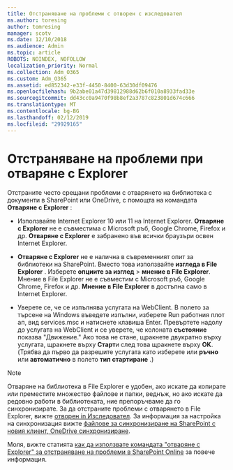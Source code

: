 ```yaml
---
title: Отстраняване на проблеми с отворен с изследовател
ms.author: toresing
author: tomresing
manager: scotv
ms.date: 12/10/2018
ms.audience: Admin
ms.topic: article
ROBOTS: NOINDEX, NOFOLLOW
localization_priority: Normal
ms.collection: Adm_O365
ms.custom: Adm_O365
ms.assetid: ed852342-e33f-4450-8400-63d30df09476
ms.openlocfilehash: 9b2abe01a47d39812988d62b6f010a8933fad33e
ms.sourcegitcommit: dd43cc0a9470f98b8ef2a3787c823801d674c666
ms.translationtype: MT
ms.contentlocale: bg-BG
ms.lasthandoff: 02/12/2019
ms.locfileid: "29929165"
---
```

# <a name="fix-problems-with-open-with-explorer"></a>Отстраняване на проблеми при отваряне с Explorer

Отстраните често срещани проблеми с отварянето на библиотека с документи в SharePoint или OneDrive, с помощта на командата **Отваряне с Explorer** : 
  
- Използвайте Internet Explorer 10 или 11 на Internet Explorer. **Отваряне с Explorer** не е съвместима с Microsoft ръб, Google Chrome, Firefox и др. **Отваряне с Explorer** е забранено във всички браузъри освен Internet Explorer. 
    
- **Отваряне с Explorer** не е налична в съвременният опит за библиотеки на SharePoint. Вместо това използвайте **изгледа в File Explorer** . Изберете **опциите за изглед** \> **мнение в File Explorer**. Мнение в File Explorer не е съвместим с Microsoft ръб, Google Chrome, Firefox и др. **Мнение в File Explorer** в достъпна само в Internet Explorer. 
    
- Уверете се, че се изпълнява услугата на WebClient. В полето за търсене на Windows въведете изпълни, изберете Run работния плот ап, вид services.msc и натиснете клавиша Enter. Превъртете надолу до услугата на WebClient и се уверете, че колоната **състояние** показва "Движение." Ако това не стане, щракнете двукратно върху услугата, щракнете върху **Старт**и след това щракнете върху **OK**. (Трябва да първо да разрешите услугата като изберете или **ръчно** или **автоматично** в полето **тип стартиране** .) 
    
> [!NOTE]
> Отваряне на библиотека в File Explorer е удобен, ако искате да копирате или преместите множество файлове и папки, веднъж, но ако искате да редовно работи в библиотеката, ние препоръчваме да го синхронизирате. За да отстраните проблеми с отварянето в File Explorer, вижте [отворен in Изследовател](https://go.microsoft.com/fwlink/?linkid=871665). За информация за настройка на синхронизация вижте [файлове за синхронизиране на SharePoint с новия клиент, OneDrive синхронизиране](https://go.microsoft.com/fwlink/?linkid=871666).
  
Моля, вижте статията [как да използвате командата "отваряне с Explorer" за отстраняване на проблеми в SharePoint Online](https://support.office.com/article/How-to-use-the-Open-with-Explorer-command-to-troubleshoot-issues-in-SharePoint-Online-87155331-0c92-4224-a4c1-da5c21c4ade4) за повече информация. 
  


